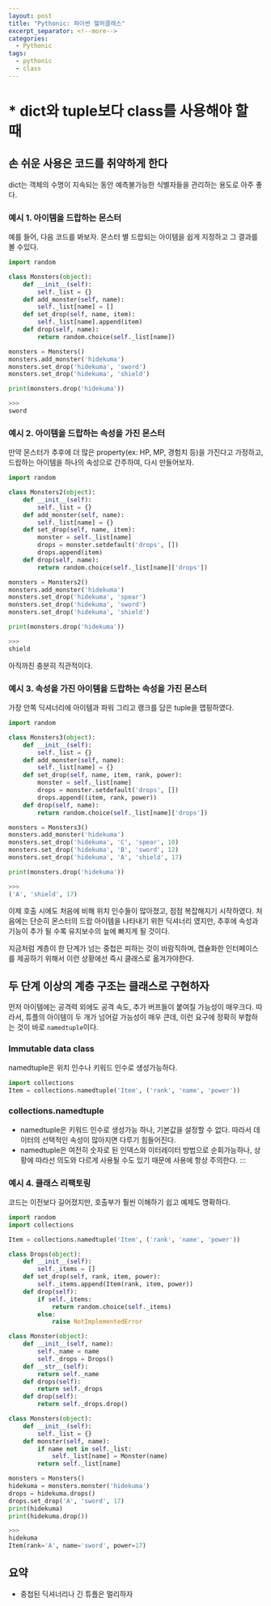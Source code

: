 ```yaml
---
layout: post
title: "Pythonic: 파이썬 헬퍼클래스"
excerpt_separator: <!--more-->
categories:
  - Pythonic
tags: 
  - pythonic
  - class 
---
```

# * dict와 tuple보다 class를 사용해야 할 때
## 손 쉬운 사용은 코드를 취약하게 한다
dict는 객체의 수명이 지속되는 동안 예측불가능한 식별자들을 관리하는 용도로 아주 좋다.

### 예시 1. 아이템을 드랍하는 몬스터
예를 들어, 다음 코드를 봐보자. 몬스터 별 드랍되는 아이템을 쉽게 지정하고 그 결과를 볼 수있다.
```python
import random

class Monsters(object):
    def __init__(self):
        self._list = {}
    def add_monster(self, name):
        self._list[name] = []
    def set_drop(self, name, item):
        self._list[name].append(item)
    def drop(self, name):
        return random.choice(self._list[name])

monsters = Monsters()
monsters.add_monster('hidekuma')
monsters.set_drop('hidekuma', 'sword')
monsters.set_drop('hidekuma', 'shield')

print(monsters.drop('hidekuma'))

>>>
sword
```
<!--more-->

### 예시 2. 아이템을 드랍하는 속성을 가진 몬스터
만약 몬스터가 추후에 더 많은 property(ex: HP, MP, 경험치 등)을 가진다고 가정하고, 드랍하는 아이템을 하나의 속성으로 간주하여, 다시 만들어보자.
```python
import random

class Monsters2(object):
    def __init__(self):
        self._list = {}
    def add_monster(self, name):
        self._list[name] = {}
    def set_drop(self, name, item):
        monster = self._list[name]
        drops = monster.setdefault('drops', [])
        drops.append(item)
    def drop(self, name):
        return random.choice(self._list[name]['drops'])

monsters = Monsters2()
monsters.add_monster('hidekuma')
monsters.set_drop('hidekuma', 'spear')
monsters.set_drop('hidekuma', 'sword')
monsters.set_drop('hidekuma', 'shield')

print(monsters.drop('hidekuma'))

>>>
shield
```
아직까진 충분히 직관적이다.

### 예시 3. 속성을 가진 아이템을 드랍하는 속성을 가진 몬스터
가장 안쪽 딕셔너리에 아이템과 파워 그리고 랭크를 담은 tuple을 맵핑하였다.
```python
import random

class Monsters3(object):
    def __init__(self):
        self._list = {}
    def add_monster(self, name):
        self._list[name] = {}
    def set_drop(self, name, item, rank, power):
        monster = self._list[name]
        drops = monster.setdefault('drops', [])
        drops.append((item, rank, power))
    def drop(self, name):
        return random.choice(self._list[name]['drops'])

monsters = Monsters3()
monsters.add_monster('hidekuma')
monsters.set_drop('hidekuma', 'C', 'spear', 10)
monsters.set_drop('hidekuma', 'B', 'sword', 12)
monsters.set_drop('hidekuma', 'A', 'shield', 17)

print(monsters.drop('hidekuma'))

>>>
('A', 'shield', 17)
```
이제 호출 시에도 처음에 비해 위치 인수들이 많아졌고, 점점 복잡해지기 시작하였다. 처음에는 단순히 몬스터의 드랍 아이템을 나타내기 위한 딕셔너리 였지만, 추후에 속성과 기능이 추가 될 수록 유지보수의 늪에 빠지게 될 것이다.

지금처럼 계층이 한 단계가 넘는 중첩은 피하는 것이 바람직하며, 캡슐화한 인터페이스를 제공하기 위해서 이런 상황에선 즉시 클래스로 옮겨가야한다.

## 두 단계 이상의 계층 구조는 클래스로 구현하자
먼저 아이템에는 공격력 외에도 공격 속도, 추가 버프들이 붙여질 가능성이 매우크다. 따라서, 튜플의 아이템이 두 개가 넘어갈 가능성이 매우 큰데, 이런 요구에 정확히 부합하는 것이 바로 `namedtuple`이다.

### Immutable data class
namedtuple은 위치 인수나 키워드 인수로 생성가능하다.
```python
import collections
Item = collections.namedtuple('Item', ('rank', 'name', 'power'))
```

### collections.namedtuple
- namedtuple은 키워드 인수로 생성가능 하나, 기본값을 설정할 수 없다. 따라서 데이터의 선택적인 속성이 많아지면 다루기 힘들어진다.
- namedtuple은 여전히 숫자로 된 인덱스와 이터레이터 방법으로 순회가능하나, 상황에 따라선 의도와 다르게 사용될 수도 있기 때문에 사용에 항상 주의한다.
:::

### 예시 4. 클래스 리팩토링
코드는 이전보다 길어졌지만, 호출부가 훨씬 이해하기 쉽고 예제도 명확하다.
```python
import random
import collections

Item = collections.namedtuple('Item', ('rank', 'name', 'power'))

class Drops(object):
    def __init__(self):
        self._items = []
    def set_drop(self, rank, item, power):
        self._items.append(Item(rank, item, power))
    def drop(self):
        if self._items:
            return random.choice(self._items)
        else:
            raise NotImplementedError

class Monster(object):
    def __init__(self, name):
        self._name = name
        self._drops = Drops()
    def __str__(self):
        return self._name
    def drops(self):
        return self._drops
    def drop(self):
        return self._drops.drop()

class Monsters(object):
    def __init__(self):
        self._list = {}
    def monster(self, name):
        if name not in self._list:
            self._list[name] = Monster(name)
        return self._list[name]

monsters = Monsters()
hidekuma = monsters.monster('hidekuma')
drops = hidekuma.drops()
drops.set_drop('A', 'sword', 17)
print(hidekuma)
print(hidekuma.drop())

>>>
hidekuma
Item(rank='A', name='sword', power=17)
```

## 요약
- 중첩된 딕셔너리나 긴 튜플은 멀리하자
